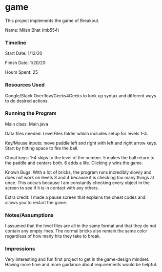 game
====

This project implements the game of Breakout.

Name: Milan Bhat (mb554)

### Timeline

Start Date: 1/13/20

Finish Date: 1/20/20

Hours Spent: 25

### Resources Used
Google/Stack Overflow/Geeks4Geeks to look up syntax and different ways to do desired actions.

### Running the Program

Main class: Main.java

Data files needed: LevelFiles folder which includes setup for levels 1-4.

Key/Mouse inputs: move paddle left and right with left and right arrow keys. Start by hitting space to fire the ball. 

Cheat keys: 1-4 skips to the level of the number. 5 makes the ball return to the paddle and centers both. 6 adds a life. Clicking y wins the game.

Known Bugs: With a lot of bricks, the program runs incredibly slowly and does not work on levels 3 and 4 because it is checking too many things at once. This occurs because I am constantly checking every object in the screen to see if it is in contact with any others.

Extra credit: I made a pause screen that explains the cheat codes and allows you to restart the game.


### Notes/Assumptions
I assumed that the level files are all in the same format and that they do not contain any empty lines. The normal bricks also remain the same color regardless of how many hits they take to break.

### Impressions
Very interesting and fun first project to get in the game-design mindset. Having more time 
and more guidance about requirements would be helpful.
